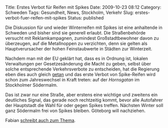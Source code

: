 Title: Erstes Verbot für Reifen mit Spikes
Date: 2009-10-23 08:12
Category: Schweden
Tags: Gesundheit, News, Stockholm, Verkehr
Slug: erstes-verbot-fuer-reifen-mit-spikes
Status: published

Die Diskussion für und wieder Winterreifen mit Spikes ist eine
anhaltende in Schweden und bisher sind sie generell erlaubt. Die
Straßenbehörde versucht mit Reklamkampagnen, zumindest Großstadtbewohner
davon zu überzeugen, auf die Metallnoppen zu verzichten, denn sie gelten
als Hauptverursacher der hohen Feinstaubwerte in Städten zur Winterzeit.

Nachdem man mit der EU geklärt hat, dass es in Ordnung ist, lokalen
Verwaltungen per Gesetzesänderung die Macht zu geben, selbst über solche
entsprechende Verkehrsverbote zu entscheiden, hat die Regierung eben
dies auch gleich
[getan](http://www.alltommotor.se/artiklar/nyheter/lokala-forbud-for-dubbdack-infors-1.17250)
und das erste Verbot von Spike-Reifen wird schon zum Jahreswechsel in
Kraft treten: auf der *Hornsgatan* im Stockholmer Södermalm.

Das ist zwar nur eine Straße, aber erstens eine wichtige und zweitens
ein deutliches Signal, das gerade noch rechtzeitig kommt, bevor alle
Autofahrer der Hauptstadt die Wahl für oder gegen Spikes treffen.
Nächsten Winter soll ganz Södermalm frei von Spikes bleiben. Göteborg
will nachziehen.

Fabian [schreibt auch zum
Thema](http://delengkal.de/2009/10/feinstaub-spikereifen-und-eine-kleine-anderung-nebenbei/).

